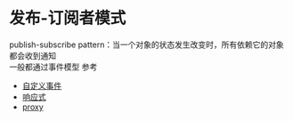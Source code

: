 # 发布-订阅者模式

publish-subscribe pattern：当一个对象的状态发生改变时，所有依赖它的对象都会收到通知  
一般都通过事件模型
参考

- [自定义事件](../javascript/060_events.md#demo)
- [响应式](../vue/20_responsive.md)
- [proxy](../vue-3.x/50_proxy.md)
